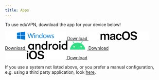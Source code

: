 ```yaml
---
title: Apps
---
```


To use eduVPN, download the app for your device below!

<div class="apps">
	<a target="_blank" href="https://app.eduvpn.org/windows/eduVPNClient_latest.exe">
		<img width="200" height="29" src="img/Windows.png" alt="Windows">
		<span>Download</span>
	</a>
	<a target="_blank" href="https://apps.apple.com/app/eduvpn-client/id1317704208?mt=12">
		<img width="200" height="29" src="img/macOS.png" alt="macOS">
		<span>Download</span>
	</a>
	<a target="_blank" href="https://play.google.com/store/apps/details?id=nl.eduvpn.app">
		<img width="200" height="29" src="img/Android.png" alt="Android">
		<span>Download</span>
	</a>
	<a target="_blank" href="https://apps.apple.com/app/eduvpn-client/id1292557340">
		<img width="200" height="29" src="img/iOS.png" alt="iOS">
		<span>Download</span>
	</a>
</div>

If you use a system not listed above, or you prefer a manual configuration, 
e.g. using a third party application, look 
[here](https://github.com/eduvpn/documentation/blob/v2/CLIENT_COMPAT.md).
